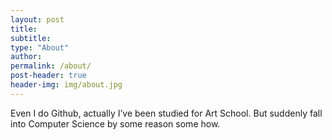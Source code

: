 ```yaml
---
layout: post
title:
subtitle:
type: "About"
author:
permalink: /about/
post-header: true
header-img: img/about.jpg
---
```


Even I do Github, actually I’ve been studied for Art School. But suddenly fall into Computer Science by some reason some how.